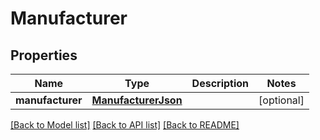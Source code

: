 # Manufacturer

## Properties
Name | Type | Description | Notes
------------ | ------------- | ------------- | -------------
**manufacturer** | [**ManufacturerJson**](ManufacturerJson.md) |  | [optional] 

[[Back to Model list]](../README.md#documentation-for-models) [[Back to API list]](../README.md#documentation-for-api-endpoints) [[Back to README]](../README.md)


